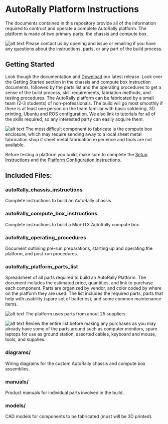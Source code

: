 [note]: https://github.com/AutoRally/autorally/wiki/note_icon.png "note"

# AutoRally Platform Instructions

The documents contained in this repository provide all of the information required to contruct and operate a complete AutoRally platform. The platform is made of two primary parts, the chassis and compute box.

![alt text][note] Please contact us by opening and issue or emailing if you have any questions about the instructions, parts, or any part of the build process.

## Getting Started

Look though the documentation and [Download](https://github.com/AutoRally/autorally_platform_instructions/releases) our latest release. Look over the Getting Started section in the chassis and compute box instruction documents, followed by the parts list and the operating procedures to get a sense of the build process, skill requirements, fabriation methods, and testing procedures. The AutoRally platform can be fabricated by a small team (2-3 students) of non-professionals. The build will go most smoothly if there is at least one person on the team familiar with basic soldering, 3D printing, Ubuntu and ROS configuration. We also link to tutorials for all of the skills required, so any interested party can easily acquire them.

![alt text][note]  The most difficult component to fabricate is the compute box enclosure, which may require sending away to a local sheet metal fabrication shop if sheet metal fabrication experience and tools are not available.

Before testing a platform you build, make sure to complete the [Setup Instructions](https://github.com/AutoRally/autorally) and the [Platform Configuration Instructions](https://github.com/AutoRally/autorally/wiki/Platform%20Configuration%20Instructions).

## Included Files:

### autoRally_chassis_instructions

Complete instructions to build an AutoRally chassis.

### autoRally_compute_box_instructions

Complete instructions to build a Mini-ITX AutoRally compute box.

### autoRally_operating_procedures

Document outlining pre-run preparations, starting up and operating the platform, and post-run procedures.

### autoRally_platform_parts_list

Spreadsheet of all parts required to build an AutoRally Platform. The document includes the estimated price, quantities, and link to purchase each component. Parts are organized by vendor, and color coded by where on the platform they are used. The list includes the required parts, parts that help with usability (spare set of batteries), and some common maintenance items.

![alt text][note]  The platform uses parts from about 25 suppliers.

![alt text][note]  Review the entire list before making any purchases as you may already have some of the parts around such as computer monitors, spare laptops for use as ground station, assorted cables, keyboard and mouse, tools, and supplies. 

### diagrams/

Wiring diagrams for the custom AutoRally chassis and compute box assemblies.

### manuals/

Product manuals for individual parts involved in the build.

### models/

CAD models for components to be fabricated (most will be 3D printed).
